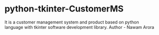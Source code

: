 # python-tkinter-CustomerMS
It is a customer management system and product based on python language with tkinter software development library.
Author - Nawam Arora

